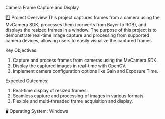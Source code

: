 Camera Frame Capture and Display

1️⃣ Project Overview
This project captures frames from a camera using the MvCamera SDK, processes them (converts from Bayer to RGB), and displays the resized frames in a window. The purpose of this project is to demonstrate real-time image capture and processing from supported camera devices, allowing users to easily visualize the captured frames.

Key Objectives:

1) Capture and process frames from cameras using the MvCamera SDK.
2) Display the captured images in real-time with OpenCV.
3) Implement camera configuration options like Gain and Exposure Time.

Expected Outcomes:

1) Real-time display of resized frames.
2) Seamless capture and processing of images in various formats.
3) Flexible and multi-threaded frame acquisition and display.


🖥️ Operating System: Windows